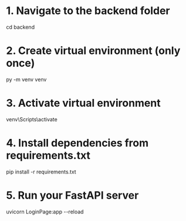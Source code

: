 # 1. Navigate to the backend folder

cd backend

# 2. Create virtual environment (only once)

py -m venv venv

# 3. Activate virtual environment

venv\Scripts\activate

# 4. Install dependencies from requirements.txt

pip install -r requirements.txt

# 5. Run your FastAPI server

uvicorn LoginPage:app --reload
